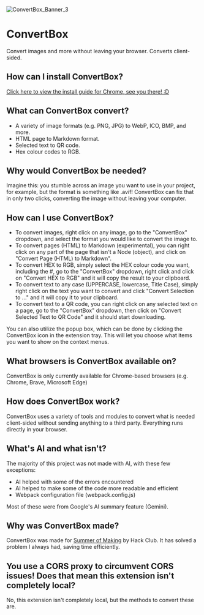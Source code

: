 ![ConvertBox_Banner_3](https://github.com/user-attachments/assets/dacee3e1-04c3-4953-b7dc-b03789fb1d16)

# ConvertBox
Convert images and more without leaving your browser. Converts client-sided.

## How can I install ConvertBox?
[Click here to view the install guide for Chrome, see you there! :D](https://solarcosmic.github.io/convertbox-docs/guides/get_extension#developer-mode-chrome)

## What can ConvertBox convert?
- A variety of image formats (e.g. PNG, JPG) to WebP, ICO, BMP, and more.
- HTML page to Markdown format.
- Selected text to QR code.
- Hex colour codes to RGB.

## Why would ConvertBox be needed?
Imagine this: you stumble across an image you want to use in your project, for example, but the format is something like .avif! ConvertBox can fix that in only two clicks, converting the image without leaving your computer.

## How can I use ConvertBox?
- To convert images, right click on any image, go to the "ConvertBox" dropdown, and select the format you would like to convert the image to.
- To convert pages (HTML) to Markdown (experimental), you can right click on any part of the page that isn't a Node (object), and click on "Convert Page (HTML) to Markdown".
- To convert HEX to RGB, simply select the HEX colour code you want, including the #, go to the "ConvertBox" dropdown, right click and click on "Convert HEX to RGB" and it will copy the result to your clipboard.
- To convert text to any case (UPPERCASE, lowercase, Title Case), simply right click on the text you want to convert and click "Convert Selection to ..." and it will copy it to your clipboard.
- To convert text to a QR code, you can right click on any selected text on a page, go to the "ConvertBox" dropdown, then click on "Convert Selected Text to QR Code" and it should start downloading.

You can also utilize the popup box, which can be done by clicking the ConvertBox icon in the extension tray. This will let you choose what items you want to show on the context menus.

## What browsers is ConvertBox available on?
ConvertBox is only currently available for Chrome-based browsers (e.g. Chrome, Brave, Microsoft Edge)

## How does ConvertBox work?
ConvertBox uses a variety of tools and modules to convert what is needed client-sided without sending anything to a third party. Everything runs directly in your browser.

## What's AI and what isn't?
The majority of this project was not made with AI, with these few exceptions:
- AI helped with some of the errors encountered
- AI helped to make some of the code more readable and efficient
- Webpack configuration file (webpack.config.js)

Most of these were from Google's AI summary feature (Gemini).

## Why was ConvertBox made?
ConvertBox was made for [Summer of Making](https://summer.hackclub.com/projects/2390) by Hack Club. It has solved a problem I always had, saving time efficiently.

## You use a CORS proxy to circumvent CORS issues! Does that mean this extension isn't completely local?
No, this extension isn't completely local, but the methods to convert these are.